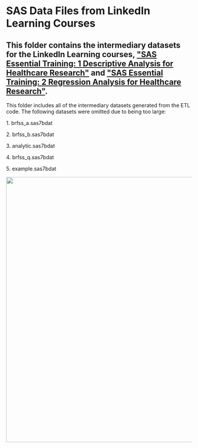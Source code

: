 # SAS Data Files from LinkedIn Learning Courses
## This folder contains the intermediary datasets for the LinkedIn Learning courses,  ["SAS Essential Training: 1 Descriptive Analysis for Healthcare Research"](https://www.linkedin.com/learning/sas-essential-training-1-descriptive-analysis-for-healthcare-research/sas-essential-training-descriptive-analysis?resume=false&u=2125562)  and  ["SAS Essential Training: 2 Regression Analysis for Healthcare Research"](https://www.linkedin.com/learning/sas-essential-training-2-regression-analysis-for-healthcare-research/introduction-to-the-course?resume=false&u=2125562). 
<p>This folder includes all of the intermediary datasets generated from the ETL code. The following datasets were omitted due to being too large:</p>
<p>1. brfss_a.sas7bdat</p>
<p>2. brfss_b.sas7bdat</p>
<p>3. analytic.sas7bdat</p>
<p>4. brfss_q.sas7bdat</p>
<p>5. example.sas7bdat</p>

<p align="center">
<a href="https://www.linkedin.com/learning/instructors/monika-wahi?u=2125562" target="_blank">
  <img width="720"  border="0" align="center"  src="https://mcusercontent.com/621df57761f88c40b09e799f0/images/d88fae24-a709-b502-4539-3ca601203446.jpg">
</a>
  <p align="center">


